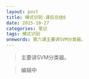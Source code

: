 ```yaml
---
layout: post
title: 模式识别-课后总结6
date: 2015-10-27
categories: 笔记
tags: 模式识别
onewords: 第六课主要讲SVM分类器。
---
```

> 主要讲SVM分类器。

> 编辑中

